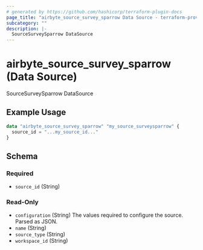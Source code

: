 ```yaml
---
# generated by https://github.com/hashicorp/terraform-plugin-docs
page_title: "airbyte_source_survey_sparrow Data Source - terraform-provider-airbyte"
subcategory: ""
description: |-
  SourceSurveySparrow DataSource
---
```


# airbyte_source_survey_sparrow (Data Source)

SourceSurveySparrow DataSource

## Example Usage

```terraform
data "airbyte_source_survey_sparrow" "my_source_surveysparrow" {
  source_id = "...my_source_id..."
}
```

<!-- schema generated by tfplugindocs -->
## Schema

### Required

- `source_id` (String)

### Read-Only

- `configuration` (String) The values required to configure the source. Parsed as JSON.
- `name` (String)
- `source_type` (String)
- `workspace_id` (String)


